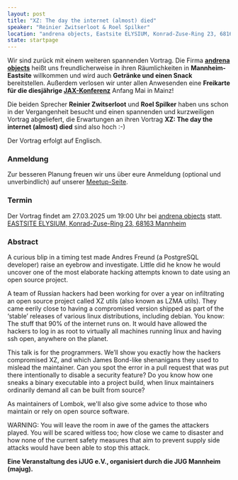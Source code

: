 ```yaml
---
layout: post
title: "XZ: The day the internet (almost) died"
speaker: "Reinier Zwitserloot & Roel Spilker"
location: "andrena objects, Eastsite ELYSIUM, Konrad-Zuse-Ring 23, 68163 Mannheim"
state: startpage
---
```


Wir sind zurück mit einem weiteren spannenden Vortrag. Die Firma **[andrena objects](https://www.andrena.de/)** heißt uns freundlicherweise in ihren Räumlichkeiten in **Mannheim-Eastsite** willkommen und wird auch **Getränke und einen Snack** bereitstellen.
Außerdem verlosen wir unter allen Anwesenden eine **Freikarte für die diesjährige [JAX-Konferenz](https://jax.de/mainz/)** Anfang Mai in Mainz!

Die beiden Sprecher **Reinier Zwitserloot** und **Roel Spilker** haben uns schon in der Vergangenheit besucht und einen spannenden und kurzweiligen Vortrag abgeliefert, die Erwartungen an ihren Vortrag **XZ: The day the internet (almost) died** sind also hoch :-)

Der Vortrag erfolgt auf Englisch.


### Anmeldung

Zur besseren Planung freuen wir uns über eure Anmeldung (optional und unverbindlich) auf unserer [Meetup-Seite](https://www.meetup.com/mannheim-java-usergroup/events/306413308/).

### Termin

Der Vortrag findet am 27.03.2025 um 19:00 Uhr bei [andrena objects](https://www.andrena.de/) statt. [EASTSITE ELYSIUM, Konrad-Zuse-Ring 23, 68163 Mannheim](https://www.google.de/maps/search/EASTSITE+ELYSIUM+Konrad-Zuse-Ring+23+68163+Mannheim/@49.4752962,8.5063156,17z/data=!3m1!4b1)

### Abstract

A curious blip in a timing test made Andres Freund (a PostgreSQL developer) raise an eyebrow and investigate. Little did he know he would uncover one of the most elaborate hacking attempts known to date using an open source project.

A team of Russian hackers had been working for over a year on infiltrating an open source project called XZ utils (also known as LZMA utils). They came eerily close to having a compromised version shipped as part of the ‘stable’ releases of various linux distributions, including debian. You know: The stuff that 90% of the internet runs on. It would have allowed the hackers to log in as root to virtually all machines running linux and having ssh open, anywhere on the planet.

This talk is for the programmers. We’ll show you exactly how the hackers compromised XZ, and which James Bond-like shenanigans they used to mislead the maintainer. Can you spot the error in a pull request that was put there intentionally to disable a security feature? Do you know how one sneaks a binary executable into a project build, when linux maintainers ordinarily demand all can be built from source?

As maintainers of Lombok, we'll also give some advice to those who maintain or rely on open source software.

WARNING: You will leave the room in awe of the games the attackers played. You will be scared witless too; how close we came to disaster and how none of the current safety measures that aim to prevent supply side attacks would have been able to stop this attack.


**Eine Veranstaltung des iJUG e.V., organisiert durch die JUG Mannheim (majug).**
